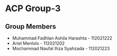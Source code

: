 # ACP Group-3

## Group Members
- Muhammad Fadhlan Ashila Harashta - 112021222
- Ariel Menlolo - 112021202
- Mochammad Naufal Ihza Syahzada - 112021223
